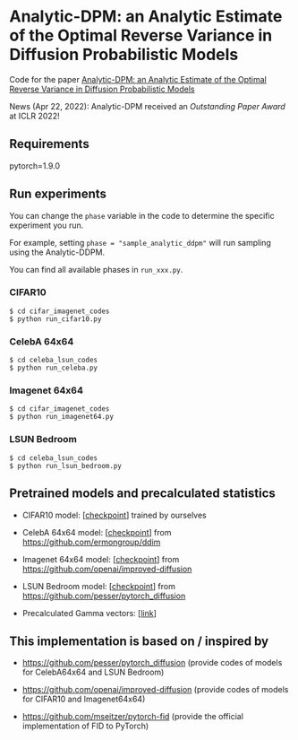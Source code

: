 # Analytic-DPM: an Analytic Estimate of the Optimal Reverse Variance in Diffusion Probabilistic Models

Code for the paper [Analytic-DPM: an Analytic Estimate of the Optimal Reverse Variance in Diffusion Probabilistic Models
](https://arxiv.org/abs/2201.06503)

News (Apr 22, 2022): Analytic-DPM received an *Outstanding Paper Award* at ICLR 2022!

## Requirements
pytorch=1.9.0

## Run experiments

You can change the `phase` variable in the code to determine the specific experiment you run. 

For example, setting `phase = "sample_analytic_ddpm"` will run sampling using the Analytic-DDPM.

You can find all available phases in `run_xxx.py`.


### CIFAR10
```
$ cd cifar_imagenet_codes
$ python run_cifar10.py
```

### CelebA 64x64
```
$ cd celeba_lsun_codes
$ python run_celeba.py
```

### Imagenet 64x64
```
$ cd cifar_imagenet_codes
$ python run_imagenet64.py
```

### LSUN Bedroom
```
$ cd celeba_lsun_codes
$ python run_lsun_bedroom.py
```

## Pretrained models and precalculated statistics

* CIFAR10 model: [[checkpoint](https://drive.google.com/file/d/1WyoUFDQeJUJblAT85Tc1ntbqklvqMP3J/view?usp=sharing)] trained by ourselves

* CelebA 64x64 model: [[checkpoint](https://drive.google.com/file/d/1R_H-fJYXSH79wfSKs9D-fuKQVan5L-GR/view?usp=sharing)] from https://github.com/ermongroup/ddim

* Imagenet 64x64 model: [[checkpoint](https://openaipublic.blob.core.windows.net/diffusion/march-2021/imagenet64_uncond_100M_1500K.pt)] from https://github.com/openai/improved-diffusion

* LSUN Bedroom model: [[checkpoint](https://heibox.uni-heidelberg.de/d/01207c3f6b8441779abf/)] from https://github.com/pesser/pytorch_diffusion

* Precalculated Gamma vectors: [[link](https://drive.google.com/file/d/1pnwxNFY-0P_IZaTVP1zNBxzKb3T1QeD7/view?usp=sharing)]

## This implementation is based on / inspired by

* https://github.com/pesser/pytorch_diffusion (provide codes of models for CelebA64x64 and LSUN Bedroom)

* https://github.com/openai/improved-diffusion (provide codes of models for CIFAR10 and Imagenet64x64)

* https://github.com/mseitzer/pytorch-fid (provide the official implementation of FID to PyTorch)
